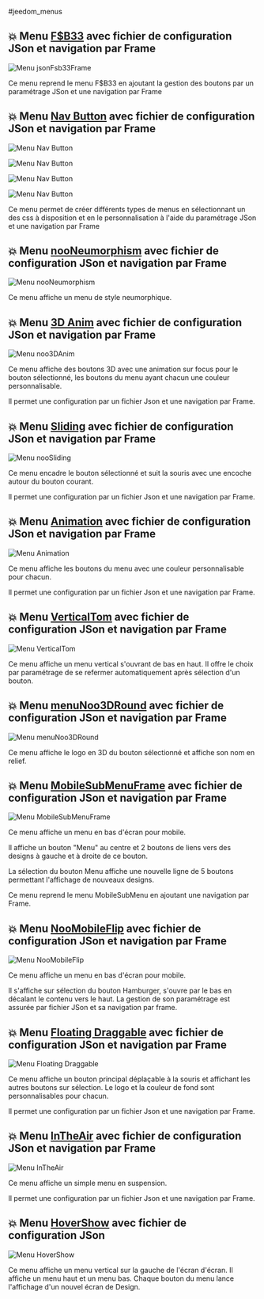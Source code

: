 #jeedom_menus

<!--
## Menu [F$B33](./jsonFsb33) avec fichier de configuration JSon

Ce menu reprend le menu F$B33 en ajoutant la gestion des boutons par un paramétrage à partir d'un fichier JSon

⚠️ Version du menu non maintenue : privilégier la version ci-dessous avec gestion par Frame
-->

## :boom: Menu [F$B33](./menuJsonFsb33Frame) avec fichier de configuration JSon et navigation par Frame

![Menu jsonFsb33Frame](./menuJsonFsb33Frame/doc/images/menuJsonFsb33Frame.png)

Ce menu reprend le menu F$B33 en ajoutant la gestion des boutons par un paramétrage JSon et une navigation par Frame

## :boom: Menu [Nav Button](./menuNavButton) avec fichier de configuration JSon et navigation par Frame

![Menu Nav Button](./menuNavButton/doc/images/style-menu.png)

![Menu Nav Button](./menuNavButton/doc/images/style-push-menu.png)

![Menu Nav Button](./menuNavButton/doc/images/style-ios-menu.png)

![Menu Nav Button](./menuNavButton/doc/images/style-img-menu.png)

Ce menu permet de créer différents types de menus en sélectionnant un des css à disposition et en le personnalisation à l'aide du paramétrage JSon et une navigation par Frame

## :boom: Menu [nooNeumorphism](./menuNooNeumorphism) avec fichier de configuration JSon et navigation par Frame
![Menu nooNeumorphism](./menuNooNeumorphism/doc/images/demoMenuNooNeumorphism.gif)

Ce menu affiche un menu de style neumorphique.

## :boom: Menu [3D Anim](./menuNoo3DAnim) avec fichier de configuration JSon et navigation par Frame

![Menu noo3DAnim](./menuNoo3DAnim/doc/images/demoMenuNoo3DAnim.gif)

Ce menu affiche des boutons 3D avec une animation sur focus pour le bouton sélectionné, les boutons du menu ayant chacun une couleur personnalisable.

Il permet une configuration par un fichier Json et une navigation par Frame.

## :boom: Menu [Sliding](./menuNooSliding) avec fichier de configuration JSon et navigation par Frame

![Menu nooSliding](./menuNooSliding/doc/images/demoMenuNooSliding.gif)

Ce menu encadre le bouton sélectionné et suit la souris avec une encoche autour du bouton courant.

Il permet une configuration par un fichier Json et une navigation par Frame.

## :boom: Menu [Animation](./menuAnimation) avec fichier de configuration JSon et navigation par Frame

![Menu Animation](./menuAnimation/doc/images/menuAnimation.png)

Ce menu affiche les boutons du menu avec une couleur personnalisable pour chacun.

Il permet une configuration par un fichier Json et une navigation par Frame.

## :boom: Menu [VerticalTom](./menuVerticalTom) avec fichier de configuration JSon et navigation par Frame
![Menu VerticalTom](./menuVerticalTom/doc/images/menuOuvert.png)

Ce menu affiche un menu vertical s'ouvrant de bas en haut. Il offre le choix par paramétrage de se refermer automatiquement après sélection d'un bouton. 

## :boom: Menu [menuNoo3DRound](./menuNoo3DRound) avec fichier de configuration JSon et navigation par Frame
![Menu menuNoo3DRound](./menuNoo3DRound/doc/images/demoMenuNoo3DRound.gif)

Ce menu affiche le logo en 3D du bouton sélectionné et affiche son nom en relief. 

## :boom: Menu [MobileSubMenuFrame](./menuMobileSubMenuFrame) avec fichier de configuration JSon et navigation par Frame
![Menu MobileSubMenuFrame](./menuMobileSubMenu/doc/images/menuOuvert.png)

Ce menu affiche un menu en bas d'écran pour mobile. 

Il affiche un bouton "Menu" au centre et 2 boutons de liens vers des designs à gauche et à droite de ce bouton.

La sélection du bouton Menu affiche une nouvelle ligne de 5 boutons permettant l'affichage de nouveaux designs.

Ce menu reprend le menu MobileSubMenu en ajoutant une navigation par Frame.

## :boom: Menu [NooMobileFlip](./menuNooMobileFlip) avec fichier de configuration JSon et navigation par Frame
![Menu NooMobileFlip](./menuNooMobileFlip/doc/images/demoMenuNooMobileFlip.gif)

Ce menu affiche un menu en bas d'écran pour mobile. 

Il s'affiche sur sélection du bouton Hamburger, s'ouvre par le bas en décalant le contenu vers le haut.
La gestion de son paramétrage est assurée par fichier JSon et sa navigation par frame.

## :boom: Menu [Floating Draggable](./menuFloattingDraggable) avec fichier de configuration JSon et navigation par Frame

![Menu Floating Draggable](./menuFloattingDraggable/doc/images/menuFloattingDraggableOn.png)

Ce menu affiche un bouton principal déplaçable à la souris et affichant les autres boutons sur sélection. Le logo et la couleur de fond sont personnalisables pour chacun.

Il permet une configuration par un fichier Json et une navigation par Frame.

## :boom: Menu [InTheAir](./menuInTheAir) avec fichier de configuration JSon et navigation par Frame

![Menu InTheAir](./menuInTheAir/doc/images/menuOuvert.png)

Ce menu affiche un simple menu en suspension.

Il permet une configuration par un fichier Json et une navigation par Frame.

## :boom: Menu [HoverShow](./menuHoverShow) avec fichier de configuration JSon

![Menu HoverShow](./menuHoverShow/doc/images/menuOuvert.png)

Ce menu affiche un menu vertical sur la gauche de l'écran d'écran. Il affiche un menu haut et un menu bas. Chaque bouton du menu lance l'affichage d'un nouvel écran de Design.

<!--
## Menu [MobileSubMenu](./menuMobileSubMenu) avec fichier de configuration JSon
![Menu MobileSubMenu](./menuMobileSubMenu/doc/images/menuOuvert.png)

Ce menu affiche un menu en bas d'écran pour mobile. 

Il affiche un bouton "Menu" au centre et 2 boutons de liens vers des designs à gauche et à droite de ce bouton.

La sélection du bouton Menu affiche une nouvelle ligne de 5 boutons permettant l'affichage de nouveaux designs.
-->
